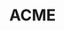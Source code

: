 # ACME

<!-- 
1. user selects 1 of 2 dates from drop down 
2. based on date selected, will gather names of asteroids close to planet on that date
3. a statement from FOASS will print to screen directing at asteroid by name
 -->